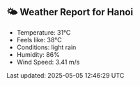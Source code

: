 <!-- WEATHER-START -->
## 🌤 Weather Report for Hanoi

- Temperature: 31°C
- Feels like: 38°C
- Conditions: light rain
- Humidity: 86%
- Wind Speed: 3.41 m/s

Last updated: 2025-05-05 12:46:29 UTC
<!-- WEATHER-END -->
